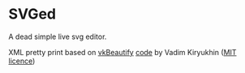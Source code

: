 SVGed
===

A dead simple live svg editor.

XML pretty print based on [vkBeautify](http://www.eslinstructor.net/vkbeautify/) [code](https://github.com/vkiryukhin/vkBeautify) by Vadim Kiryukhin ([MIT licence](https://opensource.org/licenses/MIT))
